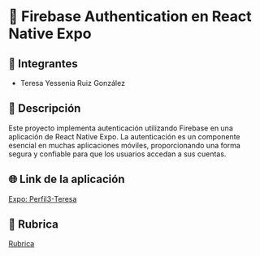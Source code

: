 # 📱 Firebase Authentication en React Native Expo

## 👥 Integrantes
- Teresa Yessenia Ruiz González

## 📝 Descripción
Este proyecto implementa autenticación utilizando Firebase en una aplicación de React Native Expo. La autenticación es un componente esencial en muchas aplicaciones móviles, proporcionando una forma segura y confiable para que los usuarios accedan a sus cuentas.

## 🌐 Link de la aplicación
[Expo: Perfil3-Teresa](https://expo.dev/accounts/teresalaq/projects/perfil3-teresa/builds/73b4ce3d-e4f8-4561-8fc9-c740a77e5a60)

## 📄 Rubrica
[Rubrica](Perfil%20Investigación%20Fase%20de%20Ejecución%20Firebase%20-%20Teresa.pdf)
